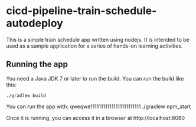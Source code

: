# cicd-pipeline-train-schedule-autodeploy

This is a simple train schedule app written using nodejs. It is intended to be used as a sample application for a series of hands-on learning activities.

## Running the app

You need a Java JDK 7 or later to run the build. You can run the build like this:

    ./gradlew build

You can run the app with:
qweqwe111111111111111111111111
    ./gradlew npm_start

Once it is running, you can access it in a browser at http://localhost:8080
